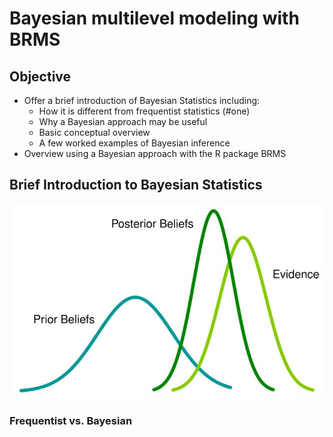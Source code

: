 Bayesian multilevel modeling with BRMS
================

## Objective

  - Offer a brief introduction of Bayesian Statistics including:
      - How it is different from frequentist statistics (\#one)  
      - Why a Bayesian approach may be useful  
      - Basic conceptual overview  
      - A few worked examples of Bayesian inference  
  - Overview using a Bayesian approach with the R package
BRMS

## Brief Introduction to Bayesian Statistics

![](https://github.com/adowneywall/Tutorials/blob/master/img/bayesianDistributions.png)

### Frequentist vs. Bayesian <a name="one"></a>
